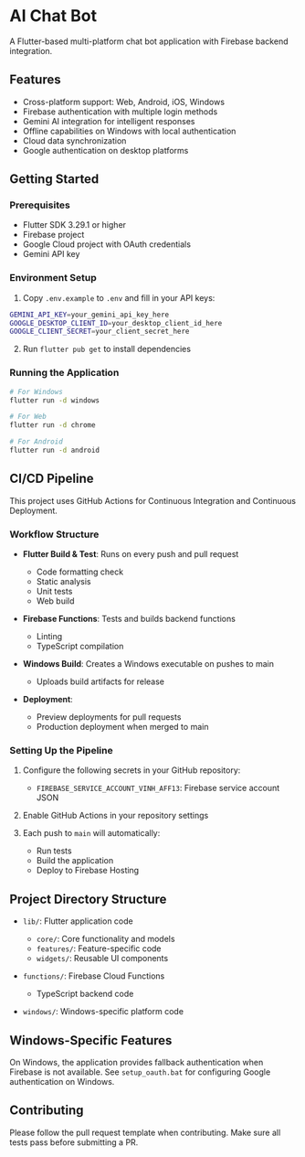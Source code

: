 # AI Chat Bot

A Flutter-based multi-platform chat bot application with Firebase backend integration.

## Features

- Cross-platform support: Web, Android, iOS, Windows
- Firebase authentication with multiple login methods
- Gemini AI integration for intelligent responses
- Offline capabilities on Windows with local authentication
- Cloud data synchronization
- Google authentication on desktop platforms

## Getting Started

### Prerequisites

- Flutter SDK 3.29.1 or higher
- Firebase project
- Google Cloud project with OAuth credentials
- Gemini API key

### Environment Setup

1. Copy `.env.example` to `.env` and fill in your API keys:

```bash
GEMINI_API_KEY=your_gemini_api_key_here
GOOGLE_DESKTOP_CLIENT_ID=your_desktop_client_id_here
GOOGLE_CLIENT_SECRET=your_client_secret_here
```

2. Run `flutter pub get` to install dependencies

### Running the Application

```bash
# For Windows
flutter run -d windows

# For Web
flutter run -d chrome

# For Android
flutter run -d android
```

## CI/CD Pipeline

This project uses GitHub Actions for Continuous Integration and Continuous Deployment.

### Workflow Structure

- **Flutter Build & Test**: Runs on every push and pull request
  - Code formatting check
  - Static analysis
  - Unit tests
  - Web build

- **Firebase Functions**: Tests and builds backend functions
  - Linting
  - TypeScript compilation

- **Windows Build**: Creates a Windows executable on pushes to main
  - Uploads build artifacts for release

- **Deployment**:
  - Preview deployments for pull requests
  - Production deployment when merged to main

### Setting Up the Pipeline

1. Configure the following secrets in your GitHub repository:
   - `FIREBASE_SERVICE_ACCOUNT_VINH_AFF13`: Firebase service account JSON

2. Enable GitHub Actions in your repository settings

3. Each push to `main` will automatically:
   - Run tests
   - Build the application
   - Deploy to Firebase Hosting

## Project Directory Structure

- `lib/`: Flutter application code
  - `core/`: Core functionality and models
  - `features/`: Feature-specific code
  - `widgets/`: Reusable UI components

- `functions/`: Firebase Cloud Functions
  - TypeScript backend code

- `windows/`: Windows-specific platform code

## Windows-Specific Features

On Windows, the application provides fallback authentication when Firebase is not available. See `setup_oauth.bat` for configuring Google authentication on Windows.

## Contributing

Please follow the pull request template when contributing. Make sure all tests pass before submitting a PR.
